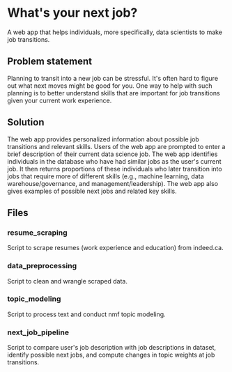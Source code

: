 # What's your next job?

A web app that helps individuals, more specifically, data scientists to make job transitions. 

## Problem statement

Planning to transit into a new job can be stressful. It's often hard to figure out what next moves might be good for you. One way to help with such planning is to better understand skills that are important for job transitions given your current work experience. 
 
## Solution

The web app provides personalized information about possible job transitions and relevant skills. Users of the web app are prompted to enter a brief description of their current data science job. The web app identifies individuals in the database who have had similar jobs as the user's current job. It then returns proportions of these individuals who later transition into jobs that require more of different skills (e.g., machine learning, data warehouse/governance, and management/leadership). The web app also gives examples of possible next jobs and related key skills.

## Files
### resume_scraping
Script to scrape resumes (work experience and education) from indeed.ca.
### data_preprocessing
Script to clean and wrangle scraped data.
### topic_modeling
Script to process text and conduct nmf topic modeling.
### next_job_pipeline
Script to compare user's job description with job descriptions in dataset, identify possible next jobs, and compute changes in topic weights at job transitions.

 
 

